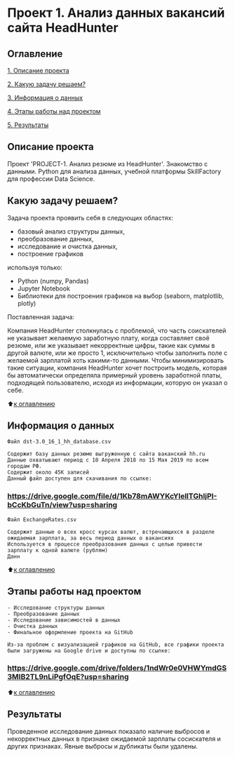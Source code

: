 # Проект 1. Анализ данных вакансий сайта HeadHunter

## Оглавление

[1. Описание проекта](https://github.com/JaneKilpi/sf_ds_jane/tree/main/project_1_gh/README.md#Описание-проекта)

[2. Какую задачу решаем?](https://github.com/JaneKilpi/sf_ds_jane/tree/main/project_1_gh/README.md#Какую-задачу-решаем)

[3. Информация о данных](https://github.com/JaneKilpi/sf_ds_jane/tree/main/project_1_gh/README.md#Информация-о-данных)

[4. Этапы работы над проектом](https://github.com/JaneKilpi/sf_ds_jane/tree/main/project_1_gh/README.md#Этапы-работы-над-проектом)

[5. Результаты](https://github.com/JaneKilpi/sf_ds_jane/tree/main/project_1_gh/README.md#Результаты)

## Описание проекта

Проект 'PROJECT-1. Анализ резюме из HeadHunter'. Знакомство с данными. Python для анализа данных, учебной платформы SkillFactory для профессии Data Science.

## Какую задачу решаем?

Задача проекта проявить себя в следующих областях:
- базовый анализ структуры данных,
- преобразование данных,
- исследование и очистка данных,
- построение графиков

используя только:

* Python (numpy, Pandas)
* Jupyter Notebook
* Библиотеки для построения графиков на выбор (seaborn, matplotlib, plotly) 

Поставленная задача:

Компания HeadHunter столкнулась с проблемой, что часть соискателей не указывает желаемую заработную плату, когда составляет своё резюме, или же указывает некорректные цифры, такие как суммы в другой валюте, или же просто 1, исключительно чтобы заполнить поле с желаемой зарплатой хоть какими-то данными. Чтобы минимизировать такие ситуации, компания HeadHunter хочет построить модель, которая бы автоматически определяла примерный уровень заработной платы, подходящей пользователю, исходя из информации, которую он указал о себе.

:arrow_up:[к оглавлению](https://github.com/JaneKilpi/sf_ds_jane/tree/main/project_1_gh/README.md#Оглавление)

## Информация о данных

    Файл dst-3.0_16_1_hh_database.csv

    Содержит базу данных резюме выгруженную с сайта ваканский hh.ru
    Данные охватывают период с 10 Апреля 2018 по 15 Мая 2019 по всем городам РФ.
    Содержит около 45К записей
    Данный файл доступен для скачивания по ссылке:
### https://drive.google.com/file/d/1Kb78mAWYKcYlellTGhIjPI-bCcKbGuTn/view?usp=sharing
    Файл ExchangeRates.csv

    Содержит данные о всех кросс курсах валют, встречающихся в разделе ожидаемая зарплата, за весь период данных о вакансиях
    Используется в процессе преобразования данных с целью привести зарплату к одной валюте (рублям)
    Данн 
:arrow_up:[к оглавлению](https://github.com/JaneKilpi/sf_ds_jane/tree/main/project_1_gh/README.md#Оглавление)

## Этапы работы над проектом

    - Исследование структуры данных
    - Преобразование данных
    - Исследование зависимостей в данных
    - Очистка данных
    - Финальное оформление проекта на GitHub
    
    Из-за проблем с визуализацией графиков на GitHub, все графики проекта были загружены на Google drive и доступны по ссылке:  
### https://drive.google.com/drive/folders/1ndWr0e0VHWYmdGS3MIB2TL9nLiPgfOqE?usp=sharing
:arrow_up:[к оглавлению](https://github.com/JaneKilpi/sf_ds_jane/tree/main/project_1_gh/README.md#Оглавление)

## Результаты

Проведенное исследование данных показало наличие выбросов и некорректных данных в признаке ожидаемой зарплаты сосискателя и других признаках. Явные выбросы и дубликаты были удалены. 
